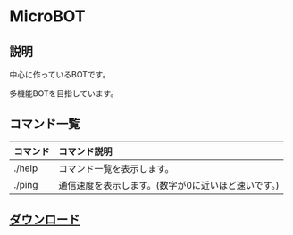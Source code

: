 # MicroBOT
## 説明

中心に作っているBOTです。

多機能BOTを目指しています。

## コマンド一覧
| コマンド | コマンド説明 |
| :-- | :-- |
| ./help | コマンド一覧を表示します。 |
| ./ping | 通信速度を表示します。(数字が0に近いほど速いです。) |

## [ダウンロード](https://github.com/DJS-JPN/Micro)
